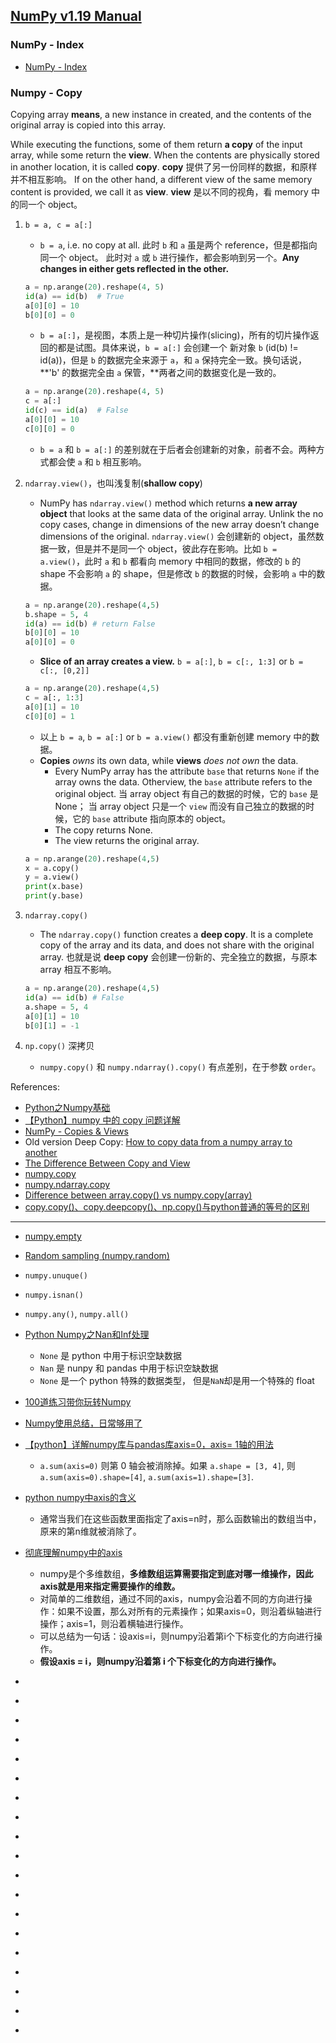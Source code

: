 ## [NumPy v1.19 Manual](https://numpy.org/doc/stable/index.html)

### NumPy - Index
* [NumPy - Index](https://numpy.org/doc/stable/genindex.html)

### Numpy - Copy
Copying array **means**, a new instance in created, and the contents of the original array is copied into this array.

While executing the functions, some of them return **a copy** of the input array, while some return the **view**.
When the contents are physically stored in another location, it is called **copy**. **copy** 提供了另一份同样的数据，和原样并不相互影响。
If on the other hand, a different view of the same memory content is provided, we call it as **view**. **view** 是以不同的视角，看 memory 中的同一个 object。

1. `b = a, c = a[:]`
    * `b = a`, i.e. no copy at all. 此时 `b` 和 `a` 虽是两个 reference，但是都指向同一个 object。
    此时对 `a` 或 `b` 进行操作，都会影响到另一个。**Any changes in either gets reflected in the other.**
    ```python
    a = np.arange(20).reshape(4, 5)
    id(a) == id(b)  # True
    a[0][0] = 10
    b[0][0] = 0
    ```
    * `b = a[:]`，是视图，本质上是一种切片操作(slicing)，所有的切片操作返回的都是试图。具体来说，`b = a[:]` 会创建一个
    新对象 `b` (id(b) != id(a))，但是 `b` 的数据完全来源于 `a`，和 `a` 保持完全一致。换句话说，**'b' 的数据完全由 `a` 保管，**两者之间的数据变化是一致的。
    ```python
    a = np.arange(20).reshape(4, 5)
    c = a[:]
    id(c) == id(a)  # False
    a[0][0] = 10
    c[0][0] = 0
    ```
    * `b = a` 和 `b = a[:]` 的差别就在于后者会创建新的对象，前者不会。两种方式都会使 `a` 和 `b` 相互影响。

2. `ndarray.view()`，也叫浅复制(**shallow copy**)
    * NumPy has `ndarray.view()` method which returns **a new array object** that looks at the same data of the original array.
    Unlink the no copy cases, change in dimensions of the new array doesn’t change dimensions of the original.
    `ndarray.view()` 会创建新的 object，虽然数据一致，但是并不是同一个 object，彼此存在影响。比如 `b = a.view()`，此时 `a` 和 `b`
    都看向 memory 中相同的数据，修改的 `b` 的 shape 不会影响 `a` 的 shape，但是修改 `b` 的数据的时候，会影响 `a` 中的数据。
    ```python
    a = np.arange(20).reshape(4,5)
    b.shape = 5, 4
    id(a) == id(b) # return False
    b[0][0] = 10
    a[0][0] = 0
    ``` 
    * **Slice of an array creates a view.** `b = a[:]`, `b = c[:, 1:3]` or `b = c[:, [0,2]]`
    ```python
    a = np.arange(20).reshape(4,5)
    c = a[:, 1:3]
    a[0][1] = 10
    c[0][0] = 1 
    ```
    * 以上 `b = a`, `b = a[:]` or `b = a.view()` 都没有重新创建 memory 中的数据。
    * **Copies** *owns* its own data, while **views** *does not own* the data.
        * Every NumPy array has the attribute `base` that returns `None` if the array owns the data.
        Otherview, the `base` attribute refers to the original object. 
        当 array object 有自己的数据的时候，它的 `base` 是 None；
        当 array object 只是一个 `view` 而没有自己独立的数据的时候，它的 `base` attribute 指向原本的 object。
        * The copy returns None.
        * The view returns the original array.
    ```python
    a = np.arange(20).reshape(4,5)
    x = a.copy()
    y = a.view()
    print(x.base)
    print(y.base)
    ```
3. `ndarray.copy()`
    * The `ndarray.copy()` function creates a **deep copy**. It is a complete copy of the array and its data,
    and does not share with the original array. 也就是说 **deep copy** 会创建一份新的、完全独立的数据，与原本 array 相互不影响。
    ```python
    a = np.arange(20).reshape(4,5)
    id(a) == id(b) # False
    a.shape = 5, 4
    a[0][1] = 10
    b[0][1] = -1
    ```
4. `np.copy()` 深拷贝
    * `numpy.copy()` 和 `numpy.ndarray().copy()` 有点差别，在于参数 `order`。

References:
* [Python之Numpy基础](https://zhuanlan.zhihu.com/p/32242331)
* [【Python】numpy 中的 copy 问题详解](https://blog.csdn.net/u010099080/article/details/59111207)
* [NumPy - Copies & Views](https://www.tutorialspoint.com/numpy/numpy_copies_and_views.htm)
* Old version Deep Copy: [How to copy data from a numpy array to another](https://stackoverflow.com/questions/6431973/how-to-copy-data-from-a-numpy-array-to-another)
* [The Difference Between Copy and View](https://www.w3schools.com/python/numpy_copy_vs_view.asp)
* [numpy.copy](https://numpy.org/doc/stable/reference/generated/numpy.copy.html)
* [numpy.ndarray.copy](https://numpy.org/doc/stable/reference/generated/numpy.ndarray.copy.html#numpy.ndarray.copy)
* [Difference between array.copy() vs numpy.copy(array)](https://stackoverflow.com/questions/56028405/difference-between-array-copy-vs-numpy-copyarray)
* [copy.copy()、copy.deepcopy()、np.copy()与python普通的等号的区别](http://blog.sina.com.cn/s/blog_154a715de0102zp86.html)


---
* [numpy.empty](https://numpy.org/doc/stable/reference/generated/numpy.empty.html)
* [Random sampling (numpy.random)](https://numpy.org/doc/stable/reference/random/index.html#module-numpy.random)
* `numpy.unuque()`
* `numpy.isnan()`
* `numpy.any()`, `numpy.all()`

* [Python Numpy之Nan和Inf处理](https://zhuanlan.zhihu.com/p/38712765)
    * `None` 是 python 中用于标识空缺数据
    * `Nan` 是 nunpy 和 pandas 中用于标识空缺数据
    * `None` 是一个 python 特殊的数据类型， 但是`NaN`却是用一个特殊的 float
* [100道练习带你玩转Numpy](https://zhuanlan.zhihu.com/p/76186124)
* [Numpy使用总结，日常够用了](https://zhuanlan.zhihu.com/p/111630396)
* [【python】详解numpy库与pandas库axis=0，axis= 1轴的用法](https://blog.csdn.net/brucewong0516/article/details/79030994)
    * `a.sum(axis=0)` 则第 0 轴会被消除掉。如果 `a.shape = [3, 4]`, 则 `a.sum(axis=0).shape=[4]`, `a.sum(axis=1).shape=[3]`.
* [python numpy中axis的含义](https://blog.csdn.net/yaoqi_isee/article/details/77714570)
    * 通常当我们在这些函数里面指定了axis=n时，那么函数输出的数组当中，原来的第n维就被消除了。
* [彻底理解numpy中的axis](https://blog.csdn.net/m0_37673307/article/details/82118030?utm_medium=distribute.pc_relevant_t0.none-task-blog-BlogCommendFromMachineLearnPai2-1.edu_weight&depth_1-utm_source=distribute.pc_relevant_t0.none-task-blog-BlogCommendFromMachineLearnPai2-1.edu_weight)
    * numpy是个多维数组，**多维数组运算需要指定到底对哪一维操作，因此axis就是用来指定需要操作的维数。** 
    * 对简单的二维数组，通过不同的axis，numpy会沿着不同的方向进行操作：如果不设置，那么对所有的元素操作；如果axis=0，则沿着纵轴进行操作；axis=1，则沿着横轴进行操作。
    * 可以总结为一句话：设axis=i，则numpy沿着第i个下标变化的方向进行操作。
    * **假设axis = i，则numpy沿着第 i 个下标变化的方向进行操作。**
* []()
* []()
* []()
* []()
* []()
* []()
* []()
* []()
* []()
* []()
* []()
* []()
* []()
* []()
* []()
* []()
* []()
* []()
* []()





